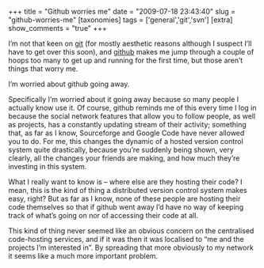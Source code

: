 +++
title = "Github worries me"
date = "2009-07-18 23:43:40"
slug = "github-worries-me"
[taxonomies]
tags = ['general','git','svn']
[extra]
show_comments = "true"
+++

I’m not that keen on [git](http://git-scm.com/ "http://git-scm.com/ (http://git-scm.com/)") (for mostly aesthetic reasons although I suspect I’ll have to get over this soon), and [github](https://github.com/ "https://github.com/ (https://github.com/)") makes me jump through a couple of hoops too many to get up and running for the first time, but those aren’t things that worry me.

I’m worried about github going away.

Specifically I’m worried about it going away because so many people I actually know use it. Of course, github reminds me of this every time I log in because the social network features that allow you to follow people, as well as projects, has a constantly updating stream of their activity; something that, as far as I know, Sourceforge and Google Code have never allowed you to do. For me, this changes the dynamic of a hosted version control system quite drastically, because you’re suddenly being shown, very clearly, all the changes your friends are making, and how much they’re investing in this system.

What I really want to know is – where else are they hosting their code? I mean, this is the kind of thing a distributed version control system makes easy, right? But as far as I know, none of these people are hosting their code themselves so that if github went away I’d have no way of keeping track of what’s going on nor of accessing their code at all.

This kind of thing never seemed like an obvious concern on the centralised code-hosting services, and if it was then it was localised to “me and the projects I’m interested in”. By spreading that more obviously to my network it seems like a much more important problem.
